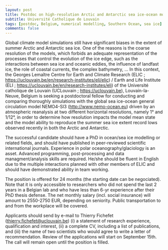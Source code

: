 ```yaml
---
layout: post
title: Postdoc on high-resolution Arctic and Antarctic sea ice-ocean modelling (Louvain-la-Neuve, Belgium)
subtitle: Université Catholique de Louvain
tags: [postdoc, Belgium, numerical modelling, Southern Ocean, sea ice]
comments: false
---
```

Global climate model simulations still have significant biases in the
extent of summer Arctic and Antarctic sea ice. One of the reasons is
the coarse resolution of the models, which forbids an adequate
representation of the processes that control the evolution of the ice
edge, such as the interactions between sea ice and oceanic eddies, the
influence of landfast ice, the role of coastal currents, the complex
bathymetry, ... In this context, the Georges Lemaître Centre for Earth
and Climate Research (ELIC ;
https://uclouvain.be/en/research-institutes/eli/elic) / Earth and Life
Institute (ELI ; https://uclouvain.be/en/research-institutes/eli) of
the Université catholique de Louvain (UCLouvain ; https://uclouvain.be), Louvain-la-Neuve, Belgium is seeking a
postdoctoral fellow for conducting and comparing thoroughly
simulations with the global sea ice-ocean general circulation model
NEMO4-SI3 (http://www.nemo-ocean.eu) driven by an atmospheric reanalysis at
two different horizontal resolutions, namely 1° and 1/12°,  in order
to determine how resolution impacts the model mean state and the model
ability to reproduce the summer sea ice extent record lows observed
recently in both the Arctic and Antarctic.

The successful candidate should have a PhD in ocean/sea ice modelling
or related fields, and should have published in peer-reviewed
scientific international journals. Experience in polar
oceanography/glaciology is an asset. Advanced programming,
post-processing and data managment/analysis skills are required.
He/she should be fluent in English due to the multiple interactions
planned with other members of ELIC and should have demonstrated
ability in team working.

The position is offered for 24 months (the starting date can be
negociated). Note that it is only accessible to researchers who did
not spend the last 2 years in a Belgian lab and who have less than
6-yr experience after their PhD thesis defense. The net monthly salary
(incl. social insurance) will amount to 2550-2750 EUR, depending on
seniority. Public transportation to and from the workplace will be
covered.

Applicants should send by e-mail to Thierry Fichefet
(thierry.fichefet@uclouvain.be) (i) a statement of research
experience, qualification and interest, (ii) a complete CV, including
a list of publications, and (iii) the name of two scientists who would
agree to write a letter of recommendation. Review of the applications
will start on September 15th. The call will remain open until the
position is filled.
